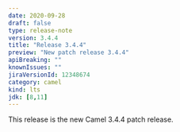 ```yaml
---
date: 2020-09-28
draft: false
type: release-note
version: 3.4.4
title: "Release 3.4.4"
preview: "New patch release 3.4.4"
apiBreaking: ""
knownIssues: ""
jiraVersionId: 12348674
category: camel
kind: lts
jdk: [8,11]
---
```


This release is the new Camel 3.4.4 patch release.
